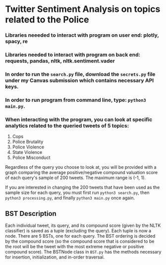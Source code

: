 # Twitter Sentiment Analysis on topics related to the Police

### Libraries neeeded to interact with program on user end: plotly, spacy, re
### Libraries needed to interact with program on back end: requests, pandas, nltk, nltk.sentiment.vader

### In order to run the `search.py` file, download the `secrets.py` file under my Canvas submission which contains necessary API keys.

### In order to run program from command line, type: `python3 main.py`.

### When interacting with the program, you can look at specific analytics related to the queried tweets of 5 topics:

1. Cops
2. Police Brutality
3. Police Violence
4. State Violence
5. Police Misconduct

Regardless of the query you choose to look at, you will be provided with a graph comparing the average positive/negative compound valuation score of each query's sample of 200 tweets. The maximum range is (-1, 1). 

If you are interested in changing the 200 tweets that have been used as the sample size for each query, you must first run `python3 search.py`, then `python3 processing.py`, and finally `python3 main.py` once again.

## BST Description
Each individual tweet, its query, and its compound score (given by the NLTK classifier) is saved as a tuple (excluding the query). Each tuple is now a node. There are 5 BSTs, one for each query. The BST ordering is decided by the compound score (so the compound score that is considered to be the root will be the tweet with the most extreme negative or positive compound score). The BSTNode class in `BST.py` has the methods necessary for insertion, initialization, and in-order traversal.
